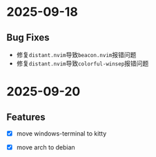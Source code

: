 # 2025-09-18

## Bug Fixes

- 修复`distant.nvim`导致`beacon.nvim`报错问题
- 修复`distant.nvim`导致`colorful-winsep`报错问题

# 2025-09-20

## Features
- [x] move windows-terminal to kitty
- [x] move arch to debian




